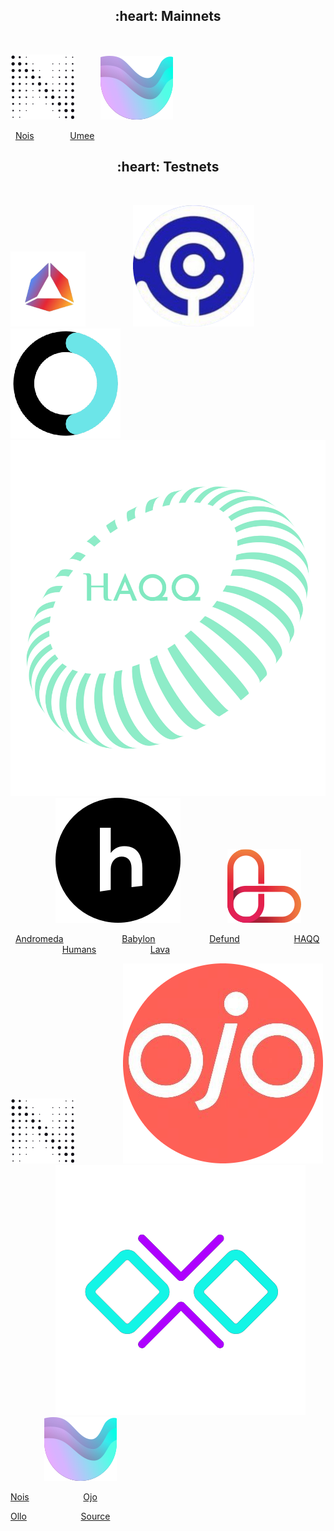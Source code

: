 <h2 align="center">:heart: Mainnets</h2>

<p>&nbsp;</p>

<img src="https://raw.githubusercontent.com/ShKmTr/test2/main/nois_black.svg" alt=""> &emsp; &emsp; <img src="https://raw.githubusercontent.com/ShKmTr/test2/main/umee.svg" alt="">

&nbsp; [Nois](mainnets/nois/) &emsp; &emsp; &emsp; [Umee](mainnets/umee/)

<h2 align="center">:heart: Testnets</h2>

<p>&nbsp;</p>

<img src="https://raw.githubusercontent.com/ShKmTr/test2/main/andromeda.png" width="120"> &emsp; &emsp; &emsp; &emsp; <img src="https://raw.githubusercontent.com/ShKmTr/test2/main/babylon.png" alt=""> &emsp; &emsp; &emsp; &emsp; <img src="https://raw.githubusercontent.com/ShKmTr/test2/main/defund.png" alt=""> &emsp; &emsp; &emsp; &emsp; <img src="https://raw.githubusercontent.com/ShKmTr/test2/main/haqq.svg" alt=""> &emsp; &emsp; &emsp; &emsp; <img src="https://raw.githubusercontent.com/ShKmTr/test2/main/humans.png" alt=""> &emsp; &emsp; &emsp; &emsp; <img src="https://raw.githubusercontent.com/ShKmTr/test2/main/lava.svg" alt=""> 

&nbsp; [Andromeda](testnets/andromeda/) &emsp; &emsp; &emsp; &emsp; &emsp; [Babylon](testnets/baylon/) &emsp; &emsp; &emsp; &emsp; &ensp; [Defund](testnets/defund/) &emsp; &emsp; &emsp; &emsp; &ensp; [HAQQ](testnets/haqq/) &emsp; &emsp; &emsp; &emsp; &ensp; [Humans](testnets/humans/)  &emsp; &emsp; &emsp; &emsp; &ensp; [Lava](testnets/lava/)

<img src="https://raw.githubusercontent.com/ShKmTr/test2/main/nois_black.svg" alt=""> &emsp; &emsp; &emsp; &emsp; <img src="https://raw.githubusercontent.com/ShKmTr/test2/main/ojo.png" alt=""> &emsp; &emsp; &emsp; &emsp; <img src="https://raw.githubusercontent.com/ShKmTr/test2/main/ollo.png" alt=""> &emsp; &emsp; &emsp; &emsp; <img src="https://raw.githubusercontent.com/ShKmTr/test2/main/umee.svg" alt=""> &emsp; &emsp; &emsp; &emsp;

[Nois](testnets/nois/) &emsp; &emsp; &emsp; &emsp; &ensp; [Ojo](testnets/ojo/) 

[Ollo](testnets/ollo/) &emsp; &emsp; &emsp; &emsp; &ensp; [Source](testnets/source/)
